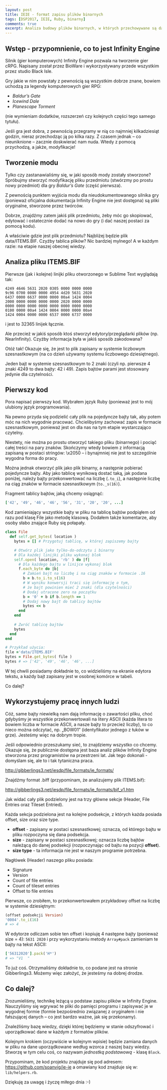 ```yaml
---
layout: post
title: IEIE - format zapisu plików binarnych
tags: [DSP2017, IEIE, Ruby, binarny]
comments: true
excerpt: Analiza budowy plików binarnych, w których przechowywane są dane przez silnik Infinity Engine
---
```


## Wstęp - przypomnienie, co to jest Infinity Engine

Silnik (gier komputerowych) Infinity Engine pozwala na tworzenie gier cRPG. Napisany został przez BioWare i wykorzystywany przede wszystkim przez studio Black Isle.

Gry jakie w nim powstały z pewnością są wszystkim dobrze znane, bowiem uchodzą za legendy komputerowych gier RPG:

- *Baldur’s Gate*
- *Icewind Dale*
- *Planescape Torment*

(nie wymieniam dodatków, rozszerzeń czy kolejnych części tego samego tytułu).

Jeśli gra jest dobra, z pewnością przegramy w nią co najmniej kilkadziesiąt godzin, nieraz przechodząc ją po kilka razy. Z czasem jednak – co nieuniknione – zacznie doskwierać nam nuda. Wtedy z pomocą przychodzą, a jakże, modyfikacje!

## Tworzenie modu

Tylko czy zastanawialiśmy się, w jaki sposób mody zostały stworzone? Spróbujmy stworzyć modyfikację pliku przedmiotu (stwórzmy po prostu nowy przedmiot) dla gry *Baldur’s Gate* (część pierwsza).

Z pewnością punktem wyjścia modu dla nieudokumentowanego silnika gry (ponieważ oficjalna dokumentacja Infinity Engine nie jest dostępna) są pliki oryginalne, stworzone przez twórców.

Dobrze, znajdźmy zatem jakiś plik przedmiotu, żeby móc go skopiować, edytować i ostatecznie dodać na nowo do gry (i dać naszej postaci za pomocą kodu).

A właściwie gdzie jest plik przedmiotu? Najbliżej będzie plik data/ITEMS.BIF.
Czyżby tablica plików? Nic bardziej mylnego! A w każdym razie: na etapie naszej obecnej wiedzy.

## Analiza pliku ITEMS.BIF

Pierwsze (jak i kolejne) linijki pliku otworzonego w Sublime Text wyglądają tak:

```
4249 4646 5631 2020 0305 0000 0000 0000
9c96 0700 0000 0000 4954 4d20 5631 2020
6437 0000 6637 0000 0000 00a4 1424 0004
2000 0000 0000 0000 0000 2020 0000 0000
0000 0000 0000 0000 0000 0000 0000 0000
0100 0000 00a4 1424 0004 0000 0000 00a4
1424 0004 0000 0000 6537 0000 6737 0000
```

i jest to 32365 linijek łącznie.

Ale przecież w jakiś sposób ktoś stworzył edytory/przeglądarki plików (np. NearInfinity). Czyżby informacja była w jakiś sposób zakodowana?

Otóż tak! Okazuje się, że jest to plik zapisany w systemie liczbowym szesnastkowym (na co dzień używamy systemu liczbowego dziesiętnego).

Jeden bajt w systemie szesnastkowym to 2 znaki (czyli np. pierwsze 4 znaki 4249 to dwa bajty: 42 i 49). Zapis bajtów parami jest stosowany jedynie dla czytelności.

## Pierwszy kod

Pora napisać pierwszy kod. Wybrałem język Ruby (ponieważ jest to mój ulubiony język programowania).

Na pewno przyda się podzielić cały plik na pojedyncze bajty tak, aby potem móc na nich wygodnie pracować. Chcielibyśmy zachować zapis w formacie szesnastkowym, ponieważ jest on dla nas na tym etapie wystarczająco czytelny.

Niestety, nie można po prostu otworzyć takiego pliku (binarnego) i pociąć całej treści na pary znaków. Skończymy wtedy bowiem z informacją zapisaną w postaci stringów: \x2050 – i bynajmniej nie jest to szczególnie wygodna forma do pracy.

Można jednak otworzyć plik jako plik binarny, a następnie pobierać pojedyncze bajty. Aby jako tablicę wynikową dostać taką, jak podana poniżej, należy bajty przekonwertować na liczbę (`.to_i`), a następnie liczbę na ciąg znaków w formacie szesnastkowym (`to._s(16)`).

Fragment tablicy bajtów, jaką chcemy osiągnąć:

```ruby
['42', '49', '46', '46', '56', '31', '20', '20', ...]
```

Kod zamieniający wszystkie bajty w pliku na tablicę bajtów podpiąłem od razu pod klasę File jako metodę klasową. Dodałem także komentarze, aby osoby słabo znające Ruby się połapały.

```ruby
class File
  def self.get_bytes( location )
    bytes = [] # Przygotuj tablicę, w której zapiszemy bajty

    # Otwórz plik jako tylko-do-odczytu i binarny
    # Dla każdej linijki pliku wykonaj blok
    self.open( location, 'rb' ) do |f|
      # Dla każdego bajtu w linijce wykonaj blok
      f.each_byte do |b|
        # Zamień bajt na liczbę i na ciąg znaków w formacie .16
        b = b.to_i.to_s(16)
        # W wyniku konwersji traci się informację o tym,
        # że bajt powinien mieć 2 znaki (dla czytelności)
        # Dodaj utracone zero na początku
        b = '0' + b if b.length == 1
        # Dodaj nowy bajt do tablicy bajtów
        bytes << b
      end 
    end
    
    # Zwróć tablicę bajtów
    bytes
  end
end

# Przykład użycia:
file ='data/ITEMS.BIF'
bytes = File.get_bytes( file )
bytes # => ['42', '49', '46', '46', ...]
```

W tej chwili posiadamy dokładnie to, co widzieliśmy na ekranie edytora tekstu, a każdy bajt zapisany jest w osobnej komórce w tabeli.

Co dalej?

## Wykorzystujemy pracę innych ludzi

Cóż, same bajty niewielką nam dają informację o zawartości pliku, choć gdybyśmy je wszystkie przekonwertowali na litery ASCII (każda litera to bowiem liczba w formacie ASCII, a nasze bajty to przecież liczby), to co nieco można odczytać, np. „BOW01” (identyfikator jednego z łuków w grze). Jesteśmy więc na dobrym tropie.

Jeśli odpowiednio przeszukamy sieć, to znajdziemy wszystko co chcemy. Okazuje się, że publicznie dostępna jest baza analiz plików Infinity Engine stworzona przez programistów na przestrzeni lat. Jak tego dokonali - domyślam się, ale to i tak tytaniczna praca.

http://gibberlings3.net/iesdp/file_formats/ie_formats/

Znajdźmy format .biff (przypominam, że analizujemy plik ITEMS.bif):

http://gibberlings3.net/iesdp/file_formats/ie_formats/bif_v1.htm

Jak widać cały plik podzielony jest na trzy główne sekcje (Header, File Entries oraz Tileset Entried).

Każda sekcja podzielona jest na kolejne podsekcje, z których każda posiada offset, size oraz size type.

- **offset** - zapisany w postaci szesnastkowej; oznacza, od którego bajtu w pliku rozpoczyna się dana podsekcja.
- **size** - zapisany w postaci szesnastkowej; oznacza liczbę bajtów należącą do danej podsekcji (rozpoczynając od bajtu na pozycji **offset**).
- **size type** - ta informacja nie jest w naszym programie potrzebna.

Nagłówek (Header) naszego pliku posiada:

- Signature
- Version
- Count of file entries
- Count of tileset entries
- Offset to file entries

Pierwsze, co zrobiłem, to przekonwertowałem przykładowy offset na liczbę w systemie dziesiętnym:

```ruby
(offset podsekcji Version)
'0004'.to_i(16) 
# => 4
```

W edytorze odliczam sobie ten offset i kopiuję 4 następne bajty (ponieważ size = 4): `5631 2020` i przy wykorzystaniu metody `Array#pack` zamieniam te bajty na tekst ASCII:

```ruby
['56312020'].pack('H*')
# => "V1  "
```

To już coś. Otrzymaliśmy dokładnie to, co podane jest na stronie Gibberlings3. Możemy więc założyć, że jesteśmy na dobrej drodze.

## Co dalej?

Zrozumieliśmy, technikę leżącą u podstaw zapisu plików w Infinity Engine.
Nauczyliśmy się wgrywać te pliki do pamięci programu i zapisywać je w wygodnej formie (formie bezpośrednio związanej z oryginałem i nie fałszującej danych – co jest bardzo ważne, jak się przekonamy).

Znaleźliśmy bazę wiedzy, dzięki której będziemy w stanie odszyfrować i uporządkować dane w każdym z formatów plików.

Kolejnym krokiem (oczywiście w kolejnym wpisie) będzie zamiana danych w pliku na dane uporządkowane według wzorca z naszej bazy wiedzy. Stworzę w tym celu coś, co nazywam *jednostką podstawową* - klasę `Block`.

Przypominam, że kod projektu znajduje się pod adresem:
https://github.com/soanvig/ie-ie 
a omawiany kod znajduje się w: `lib/helpers.rb`.

Dziękuję za uwagę i życzę miłego dnia :-)
